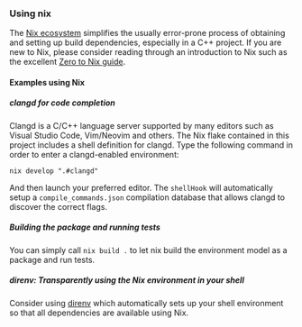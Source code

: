 ### Using nix
The [Nix ecosystem](https://nixos.org/) simplifies the usually error-prone process
of obtaining and setting up build dependencies, especially in a C++ project.
If you are new to Nix, please consider reading through an introduction to Nix
such as the excellent [Zero to Nix guide](https://zero-to-nix.com/).

#### Examples using Nix

##### clangd for code completion
Clangd is a C/C++ language server supported by many editors such as Visual Studio Code,
Vim/Neovim and others.
The Nix flake contained in this project includes a shell definition for clangd.
Type the following command in order to enter a clangd-enabled environment:
```
nix develop ".#clangd"
```
And then launch your preferred editor. The `shellHook` will automatically setup
a `compile_commands.json` compilation database that allows clangd to discover the
correct flags.

##### Building the package and running tests
You can simply call `nix build .` to let nix build the environment model as a package
and run tests.

##### direnv: Transparently using the Nix environment in your shell
Consider using [direnv](https://determinate.systems/posts/nix-direnv) which
automatically sets up your shell environment so that all dependencies are available
using Nix.
